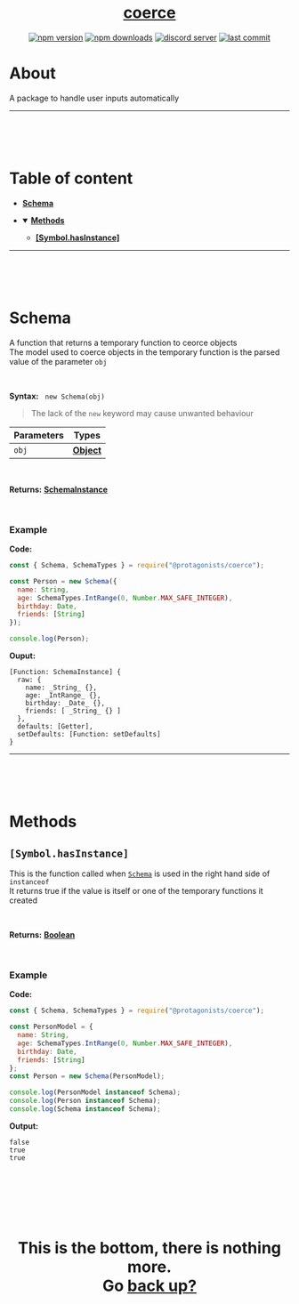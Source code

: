 <div id="top" align="center">

<h1><a href="https://github.com/ThePywon/coerce">coerce</a></h1>
 
[![npm version](https://img.shields.io/npm/v/@protagonists/coerce)](https://npmjs.com/package/@protagonists/coerce)
[![npm downloads](https://img.shields.io/npm/dt/@protagonists/coerce)](https://npmjs.com/package/@protagonists/coerce)
[![discord server](https://img.shields.io/discord/937758194736955443?logo=discord&logoColor=white)](https://discord.gg/cwhj3EgqGP)
[![last commit](https://img.shields.io/github/last-commit/ThePywon/coerce)](https://github.com/ThePywon/coerce)
 
</div>


# About

A package to handle user inputs automatically

---

<br/><br/><br/>



# Table of content

* [**Schema**](#schema)

* <details open><summary><a href="#methods"><b>Methods</b></a></summary>
  <p>

  * [**\[Symbol.hasInstance\]**](#hasinstance)
    
  </p>
</details>

---

<br/><br/><br/>



# Schema

A function that returns a temporary function to ceorce objects  
The model used to coerce objects in the temporary function is the parsed value of the parameter `obj`

<br/>

**Syntax:** &nbsp; `new Schema(obj)`

> The lack of the `new` keyword may cause unwanted behaviour

|**Parameters**|**Types**|
|-|-|
|`obj`|[**Object**](https://javascript.info/object)|

<br/>

**Returns:** [**SchemaInstance**](https://github.com/ThePywon/coerce/blob/main/docs/SchemaInstance.md)

<br/>

### **Example**

**Code:**

```js
const { Schema, SchemaTypes } = require("@protagonists/coerce");

const Person = new Schema({
  name: String,
  age: SchemaTypes.IntRange(0, Number.MAX_SAFE_INTEGER),
  birthday: Date,
  friends: [String]
});

console.log(Person);
```

**Ouput:**

```
[Function: SchemaInstance] {
  raw: {
    name: _String_ {},
    age: _IntRange_ {},
    birthday: _Date_ {},
    friends: [ _String_ {} ]
  },
  defaults: [Getter],
  setDefaults: [Function: setDefaults]
}
```

---

<br/><br/><br/>



# Methods

<a id="hasinstance"></a>

## `[Symbol.hasInstance]`

This is the function called when [`Schema`](#schema) is used in the right hand side of `instanceof`  
It returns true if the value is itself or one of the temporary functions it created

<br/>

**Returns:** [**Boolean**](https://javascript.info/types#boolean-logical-type)

<br/>

### **Example**

**Code:**

```js
const { Schema, SchemaTypes } = require("@protagonists/coerce");

const PersonModel = {
  name: String,
  age: SchemaTypes.IntRange(0, Number.MAX_SAFE_INTEGER),
  birthday: Date,
  friends: [String]
};
const Person = new Schema(PersonModel);

console.log(PersonModel instanceof Schema);
console.log(Person instanceof Schema);
console.log(Schema instanceof Schema);
```

**Output:**

```
false
true
true
```

<br/><br/><br/><br/><br/>

<h1 align="center">This is the bottom, there is nothing more.<br/>
Go <a href="#top">back up?</a></h1>

